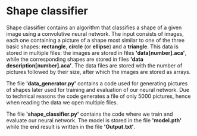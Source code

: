# Shape classifier

Shape classifier contains an algorithm that classifies a shape of a given image using a convolutive neural network. The input consists of images, each one containing a picture of a shape most similar to one of the three basic shapes: **rectangle**, **circle** (or **ellipse**) and a **triangle**. This data is stored in multiple files: the images are stored in files **'data[number].aca'**, while the corresponding shapes are stored in files **'data description[number].aca'**. The data files are stored with the number of pictures followed by their size, after which the images are stored as arrays.

The file **'data_generator.py'** contains a code used for generating pictures of shapes later used for training and evaluation of our neural network. Due to technical reasons the code generates a file of only 5000 pictures, hence when reading the data we open multiple files.

The file **'shape_classifier.py'** contains the code where we train and evaluate our neural network. The model is stored in the file **'model.pth'** while the end result is written in the file **'Output.txt'**.
